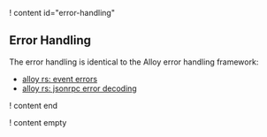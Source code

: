 ! content id="error-handling"

## Error Handling

The error handling is identical to the Alloy error handling framework:

- [alloy rs: event errors](https://github.com/alloy-rs/examples/blob/main/examples/sol-macro/examples/events_errors.rs)
- [alloy rs: jsonrpc error decoding](https://github.com/alloy-rs/examples/blob/main/examples/contracts/examples/jsonrpc_error_decoding.rs)

! content end

! content empty